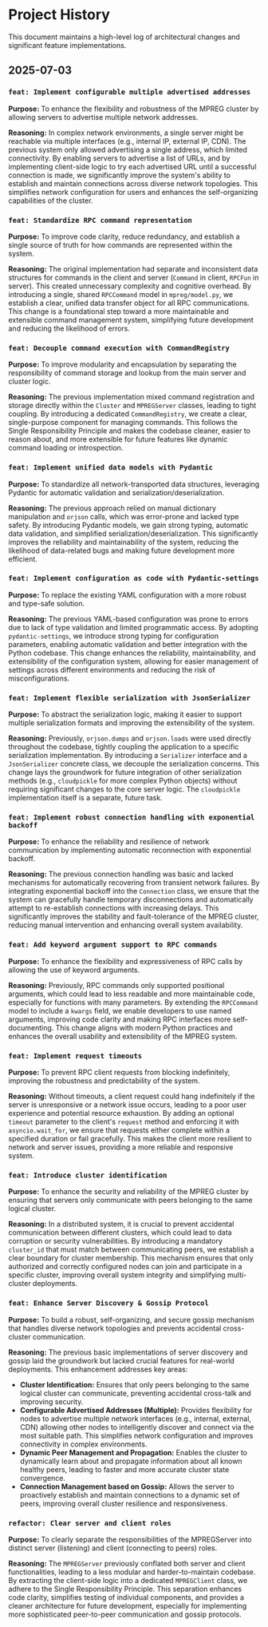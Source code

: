 # Project History

This document maintains a high-level log of architectural changes and significant feature implementations.

## 2025-07-03

### `feat: Implement configurable multiple advertised addresses`

**Purpose:** To enhance the flexibility and robustness of the MPREG cluster by allowing servers to advertise multiple network addresses.

**Reasoning:** In complex network environments, a single server might be reachable via multiple interfaces (e.g., internal IP, external IP, CDN). The previous system only allowed advertising a single address, which limited connectivity. By enabling servers to advertise a list of URLs, and by implementing client-side logic to try each advertised URL until a successful connection is made, we significantly improve the system's ability to establish and maintain connections across diverse network topologies. This simplifies network configuration for users and enhances the self-organizing capabilities of the cluster.

### `feat: Standardize RPC command representation`

**Purpose:** To improve code clarity, reduce redundancy, and establish a single source of truth for how commands are represented within the system.

**Reasoning:** The original implementation had separate and inconsistent data structures for commands in the client and server (`Command` in client, `RPCFun` in server). This created unnecessary complexity and cognitive overhead. By introducing a single, shared `RPCCommand` model in `mpreg/model.py`, we establish a clear, unified data transfer object for all RPC communications. This change is a foundational step toward a more maintainable and extensible command management system, simplifying future development and reducing the likelihood of errors.

### `feat: Decouple command execution with CommandRegistry`

**Purpose:** To improve modularity and encapsulation by separating the responsibility of command storage and lookup from the main server and cluster logic.

**Reasoning:** The previous implementation mixed command registration and storage directly within the `Cluster` and `MPREGServer` classes, leading to tight coupling. By introducing a dedicated `CommandRegistry`, we create a clear, single-purpose component for managing commands. This follows the Single Responsibility Principle and makes the codebase cleaner, easier to reason about, and more extensible for future features like dynamic command loading or introspection.

### `feat: Implement unified data models with Pydantic`

**Purpose:** To standardize all network-transported data structures, leveraging Pydantic for automatic validation and serialization/deserialization.

**Reasoning:** The previous approach relied on manual dictionary manipulation and `orjson` calls, which was error-prone and lacked type safety. By introducing Pydantic models, we gain strong typing, automatic data validation, and simplified serialization/deserialization. This significantly improves the reliability and maintainability of the system, reducing the likelihood of data-related bugs and making future development more efficient.

### `feat: Implement configuration as code with Pydantic-settings`

**Purpose:** To replace the existing YAML configuration with a more robust and type-safe solution.

**Reasoning:** The previous YAML-based configuration was prone to errors due to lack of type validation and limited programmatic access. By adopting `pydantic-settings`, we introduce strong typing for configuration parameters, enabling automatic validation and better integration with the Python codebase. This change enhances the reliability, maintainability, and extensibility of the configuration system, allowing for easier management of settings across different environments and reducing the risk of misconfigurations.

### `feat: Implement flexible serialization with JsonSerializer`

**Purpose:** To abstract the serialization logic, making it easier to support multiple serialization formats and improving the extensibility of the system.

**Reasoning:** Previously, `orjson.dumps` and `orjson.loads` were used directly throughout the codebase, tightly coupling the application to a specific serialization implementation. By introducing a `Serializer` interface and a `JsonSerializer` concrete class, we decouple the serialization concerns. This change lays the groundwork for future integration of other serialization methods (e.g., `cloudpickle` for more complex Python objects) without requiring significant changes to the core server logic. The `cloudpickle` implementation itself is a separate, future task.

### `feat: Implement robust connection handling with exponential backoff`

**Purpose:** To enhance the reliability and resilience of network communication by implementing automatic reconnection with exponential backoff.

**Reasoning:** The previous connection handling was basic and lacked mechanisms for automatically recovering from transient network failures. By integrating exponential backoff into the `Connection` class, we ensure that the system can gracefully handle temporary disconnections and automatically attempt to re-establish connections with increasing delays. This significantly improves the stability and fault-tolerance of the MPREG cluster, reducing manual intervention and enhancing overall system availability.

### `feat: Add keyword argument support to RPC commands`

**Purpose:** To enhance the flexibility and expressiveness of RPC calls by allowing the use of keyword arguments.

**Reasoning:** Previously, RPC commands only supported positional arguments, which could lead to less readable and more maintainable code, especially for functions with many parameters. By extending the `RPCCommand` model to include a `kwargs` field, we enable developers to use named arguments, improving code clarity and making RPC interfaces more self-documenting. This change aligns with modern Python practices and enhances the overall usability and extensibility of the MPREG system.

### `feat: Implement request timeouts`

**Purpose:** To prevent RPC client requests from blocking indefinitely, improving the robustness and predictability of the system.

**Reasoning:** Without timeouts, a client request could hang indefinitely if the server is unresponsive or a network issue occurs, leading to a poor user experience and potential resource exhaustion. By adding an optional `timeout` parameter to the client's `request` method and enforcing it with `asyncio.wait_for`, we ensure that requests either complete within a specified duration or fail gracefully. This makes the client more resilient to network and server issues, providing a more reliable and responsive system.

### `feat: Introduce cluster identification`

**Purpose:** To enhance the security and reliability of the MPREG cluster by ensuring that servers only communicate with peers belonging to the same logical cluster.

**Reasoning:** In a distributed system, it is crucial to prevent accidental communication between different clusters, which could lead to data corruption or security vulnerabilities. By introducing a mandatory `cluster_id` that must match between communicating peers, we establish a clear boundary for cluster membership. This mechanism ensures that only authorized and correctly configured nodes can join and participate in a specific cluster, improving overall system integrity and simplifying multi-cluster deployments.

### `feat: Enhance Server Discovery & Gossip Protocol`

**Purpose:** To build a robust, self-organizing, and secure gossip mechanism that handles diverse network topologies and prevents accidental cross-cluster communication.

**Reasoning:** The previous basic implementations of server discovery and gossip laid the groundwork but lacked crucial features for real-world deployments. This enhancement addresses key areas:
-   **Cluster Identification:** Ensures that only peers belonging to the same logical cluster can communicate, preventing accidental cross-talk and improving security.
-   **Configurable Advertised Addresses (Multiple):** Provides flexibility for nodes to advertise multiple network interfaces (e.g., internal, external, CDN) allowing other nodes to intelligently discover and connect via the most suitable path. This simplifies network configuration and improves connectivity in complex environments.
-   **Dynamic Peer Management and Propagation:** Enables the cluster to dynamically learn about and propagate information about all known healthy peers, leading to faster and more accurate cluster state convergence.
-   **Connection Management based on Gossip:** Allows the server to proactively establish and maintain connections to a dynamic set of peers, improving overall cluster resilience and responsiveness.

### `refactor: Clear server and client roles`

**Purpose:** To clearly separate the responsibilities of the MPREGServer into distinct server (listening) and client (connecting to peers) roles.

**Reasoning:** The `MPREGServer` previously conflated both server and client functionalities, leading to a less modular and harder-to-maintain codebase. By extracting the client-side logic into a dedicated `MPREGClient` class, we adhere to the Single Responsibility Principle. This separation enhances code clarity, simplifies testing of individual components, and provides a cleaner architecture for future development, especially for implementing more sophisticated peer-to-peer communication and gossip protocols.